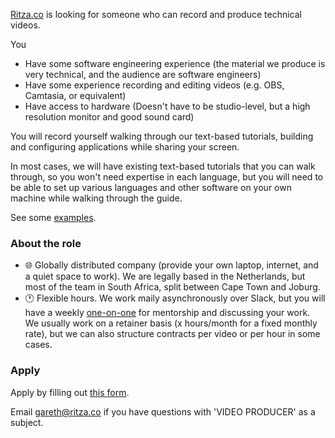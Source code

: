 [Ritza.co](https://ritza.co) is looking for someone who can record and produce technical videos. 

You

* Have some software engineering experience (the material we produce is very technical, and the audience are software engineers)
* Have some experience recording and editing videos (e.g. OBS, Camtasia, or equivalent)
* Have access to hardware (Doesn't have to be studio-level, but a high resolution monitor and good sound card)

You will record yourself walking through our text-based tutorials, building and configuring applications while sharing your screen. 

In most cases, we will have existing text-based tutorials that you can walk through, so you won't need expertise in each language, but you will need to be able to set up various languages and other software on your own machine while walking through the guide.

See some [examples](https://codecapsules.io/docs/videos/).

### About the role

- 🌐 Globally distributed company (provide your own laptop, internet, and a quiet space to work). We are legally based in the Netherlands, but most of the team in South Africa, split between Cape Town and Joburg.
- 🕐 Flexible hours. We work maily asynchronously over Slack, but you will have a weekly [one-on-one](https://ritza.co/handbook/how-we-work/one-on-ones/) for mentorship and discussing your work. We usually work on a retainer basis (x hours/month for a fixed monthly rate), but we can also structure contracts per video or per hour in some cases.

### Apply

Apply by filling out [this form](https://forms.gle/VRukWJyVyrRNtp4JA).

Email gareth@ritza.co if you have questions with 'VIDEO PRODUCER' as a subject.
